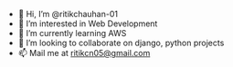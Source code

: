 - 👋 Hi, I’m @ritikchauhan-01
- 👀 I’m interested in Web Development
- 🌱 I’m currently learning AWS
- 💞️ I’m looking to collaborate on django, python projects
- 📫 Mail me at ritikcn05@gmail.com

<!---
ritikchauhan-01/ritikchauhan-01 is a ✨ special ✨ repository because its `README.md` (this file) appears on your GitHub profile.
You can click the Preview link to take a look at your changes.
--->
